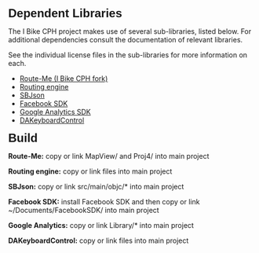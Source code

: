 <html>
<body>
<h2 style="margin: 0.0px 0.0px 10.0px 0.0px; font: 24.0px Helvetica"><b>Dependent Libraries</b></h2>
<p>The I Bike CPH project makes use of several sub-libraries, listed below. For additional dependencies consult the documentation of relevant libraries.</p>
<p>See the individual license files in the sub-libraries for more information on each.</p>
<ul>
  <li><a href="https://github.com/ivan-pavlovic/route-me">Route-Me (I Bike CPH fork)</a></li>
  <li><a href="https://github.com/ivan-pavlovic/routing-engine">Routing engine</a></li>
  <li><a href="https://github.com/stig/json-framework">SBJson</a></li>
  <li><a href="https://github.com/downloads/facebook/facebook-ios-sdk/FacebookSDK-3.1.1.pkg">Facebook SDK</a></li>
  <li><a href="http://dl.google.com/dl/gaformobileapps/GoogleAnalyticsiOS.zip">Google Analytics SDK</a></li>
  <li><a href="https://github.com/danielamitay/DAKeyboardControl">DAKeyboardControl</a></li>
</ul>

<h2 style="margin: 0.0px 0.0px 10.0px 0.0px; font: 24.0px Helvetica"><b>Build</b></h2>
<p><b>Route-Me:</b> copy or link MapView/ and Proj4/ into main project</p>
<p><b>Routing engine:</b> copy or link files into main project</p>
<p><b>SBJson:</b> copy or link src/main/objc/* into main project</p>
<p><b>Facebook SDK:</b>  install Facebook SDK and then copy or link ~/Documents/FacebookSDK/ into main project</p>
<p><b>Google Analytics:</b>  copy or link Library/* into main project</p>
<p><b>DAKeyboardControl:</b> copy or link files into main project</p>

</body>
</html>
